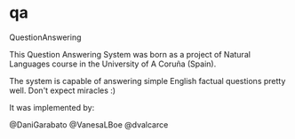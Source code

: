 qa
==

QuestionAnswering

This Question Answering System was born as a project of Natural Languages course in the University of A Coruña (Spain).

The system is capable of answering simple English factual questions pretty well. Don't expect miracles :)

It was implemented by:

@DaniGarabato
@VanesaLBoe
@dvalcarce
